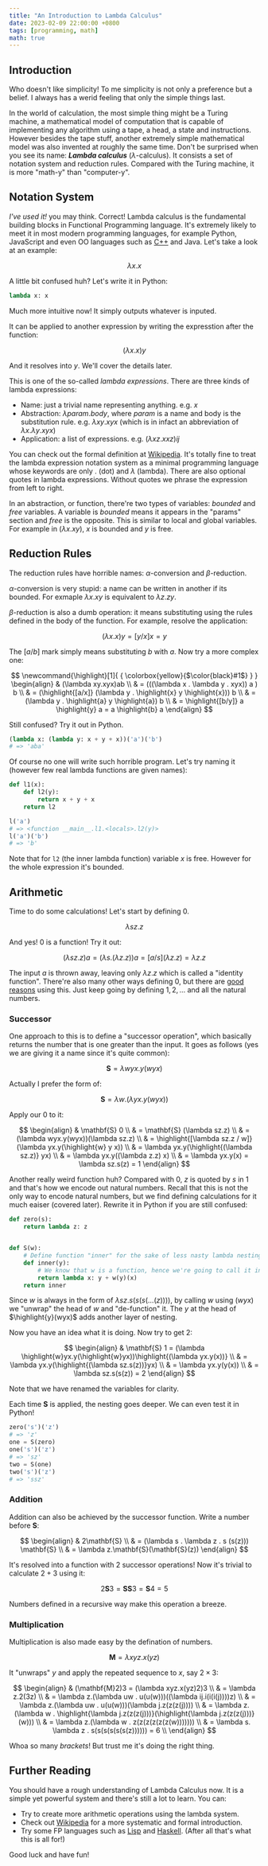 ```yaml
---
title: "An Introduction to Lambda Calculus"
date: 2023-02-09 22:00:00 +0800
tags: [programming, math]
math: true
---
```


## Introduction

Who doesn't like simplicity! To me simplicity is not only a preference but a belief. I always has a werid feeling that only the simple things last.

In the world of calculation, the most simple thing might be a Turing machine, a mathematical model of computation that is capable of implementing any algorithm using a tape, a head, a state and instructions. However besides the tape stuff, another extremely simple mathematical model was also invented at roughly the same time. Don't be surprised when you see its name: ***Lambda calculus*** ($\lambda$-calculus). It consists a set of notation system and reduction rules. Compared with the Turing machine, it is more "math-y" than "computer-y".

## Notation System

*I've used it!* you may think. Correct! Lambda calculus is the fundamental building blocks in Functional Programming language. It's extremely likely to meet it in most modern programming languages, for example Python, JavaScript and even OO languages such as [C++](https://stackoverflow.com/questions/48210733/link-between-lambda-calculus-and-lambda-expressions-in-c) and Java. Let's take a look at an example:

$$
\lambda x . x
$$

A little bit confused huh? Let's write it in Python:

```python
lambda x: x
```

Much more intuitive now! It simply outputs whatever is inputed.

It can be applied to another expression by writing the expresstion after the function:

$$
(\lambda x.x) y
$$

And it resolves into $y$. We'll cover the details later.

This is one of the so-called *lambda expressions*. There are three kinds of lambda expressions:

- Name: just a trivial name representing anything. e.g. $x$
- Abstraction: $\lambda param . body$, where $param$ is a name and body is the substitution rule. e.g. $\lambda xy.xyx$ (which is in infact an abbreviation of $\lambda x.\lambda y.xyx$)
- Application: a list of expressions. e.g. $(\lambda xz.xxz)ij$

You can check out the formal definition at [Wikipedia](https://en.wikipedia.org/wiki/Lambda_calculus#Formal_definition). It's totally fine to treat the lambda expression notation system as a minimal programming language whose keywords are only $.$ (dot) and $\lambda$ (lambda). There are also optional quotes in lambda expressions. Without quotes we phrase the expression from left to right.

In an abstraction, or function, there're two types of variables: *bounded* and *free* variables. A variable is *bounded* means it appears in the "params" section and *free* is the opposite. This is similar to local and global variables. For example in $(\lambda x.xy)$, $x$ is bounded and $y$ is free.

## Reduction Rules

The reduction rules have horrible names: $\alpha$-conversion and $\beta$-reduction.

$\alpha$-conversion is very stupid: a name can be written in another if its bounded. For exmaple $\lambda x.xy$ is equivalent to $\lambda z.zy$.

$\beta$-reduction is also a dumb operation: it means substituting using the rules defined in the body of the function. For example, resolve the application:

$$
(\lambda x.x) y = [y/x] x = y
$$

The $[a/b]$ mark simply means substituting $b$ with $a$. Now try a more complex one:

$$
\newcommand{\highlight}[1]{ { \colorbox{yellow}{$\color{black}#1$} } }
\begin{align}
& (\lambda xy.xyx)ab \\
& = (((\lambda x . \lambda y . xyx)) a ) b \\
& = (\highlight{[a/x]} (\lambda y . \highlight{x} y \highlight{x})) b \\
& = (\lambda y . \highlight{a} y \highlight{a}) b \\
& = \highlight{[b/y]} a \highlight{y} a = a \highlight{b} a
\end{align}
$$

Still confused? Try it out in Python.

```python
(lambda x: (lambda y: x + y + x))('a')('b')
# => 'aba'
```

Of course no one will write such horrible program. Let's try naming it (however few real lambda functions are given names):

```python
def l1(x):
    def l2(y):
        return x + y + x
    return l2

l('a')
# => <function __main__.l1.<locals>.l2(y)>
l('a')('b')
# => 'b'
```

Note that for `l2` (the inner lambda function) variable $x$ is free. However for the whole expression it's bounded.

## Arithmetic

Time to do some calculations! Let's start by defining $0$.

$$
\lambda sz.z
$$

And yes! $0$ is a function! Try it out:

$$
(\lambda sz.z) a = (\lambda s . (\lambda z.z)) a = [a/s](\lambda z.z) = \lambda z.z
$$

The input $a$ is thrown away, leaving only $\lambda z.z$ which is called a "identity function". There're also many other ways defining $0$, but there are [good reasons](https://stackoverflow.com/a/1485145/10811334) using this. Just keep going by defining $1, 2, ...$ and all the natural numbers.

### Successor

One approach to this is to define a "successor operation", which basically returns the number that is one greater than the input. It goes as follows (yes we are giving it a name since it's quite common):

$$
\mathbf{S} = \lambda wyx.y(wyx)
$$

Actually I prefer the form of:

$$
\mathbf{S} = \lambda w . (\lambda yx.y(wyx))
$$

Apply our $0$ to it:

$$
\begin{align}
& \mathbf{S} 0 \\
& = \mathbf{S} (\lambda sz.z) \\
& = (\lambda wyx.y(wyx))(\lambda sz.z) \\
& = \highlight{[\lambda sz.z / w]} (\lambda yx.y(\highlight{w} y x)) \\
& = \lambda yx.y(\highlight{(\lambda sz.z)} yx) \\
& = \lambda yx.y((\lambda z.z) x) \\
& = \lambda yx.y(x) = \lambda sz.s(z) = 1
\end{align}
$$

Another really weird function huh? Compared with $0$, $z$ is quoted by $s$ in $1$ and that's how we encode out natural numbers. Recall that this is not the only way to encode natural numbers, but we find defining calculations for it much eaiser (covered later). Rewrite it in Python if you are still confused:

```python
def zero(s):
    return lambda z: z


def S(w):
    # Define function "inner" for the sake of less nasty lambda nesting.
    def inner(y):
        # We know that w is a function, hence we're going to call it instead of join (+) it.
        return lambda x: y + w(y)(x)
    return inner
```

Since $w$ is always in the form of $\lambda sz.s(s(s( ... (z))))$, by calling $w$ using $(wyx)$ we "unwrap" the head of $w$ and "de-function" it. The $y$ at the head of $\highlight{y}(wyx)$ adds another layer of nesting.

Now you have an idea what it is doing. Now try to get $2$:

$$
\begin{align}
& \mathbf{S} 1 = (\lambda \highlight{w}yx.y(\highlight{w}yx))\highlight{(\lambda yx.y(x))} \\
& = \lambda yx.y(\highlight{(\lambda sz.s(z))}yx) \\
& = \lambda yx.y(y(x)) \\
& = \lambda sz.s(s(z)) = 2
\end{align}
$$

Note that we have renamed the variables for clarity.

Each time $\mathbf{S}$ is applied, the nesting goes deeper. We can even test it in Python!

```python
zero('s')('z')
# => 'z'
one = S(zero)
one('s')('z')
# => 'sz'
two = S(one)
two('s')('z')
# => 'ssz'
```

### Addition

Addition can also be achieved by the successor function. Write a number before $\mathbf{S}$:

$$
\begin{align}
& 2\mathbf{S} \\
& = (\lambda s . \lambda z . s (s(z))) \mathbf{S} \\
& = \lambda z.\mathbf{S}(\mathbf{S}(z))
\end{align}
$$

It's resolved into a function with $2$ successor operations! Now it's trivial to calculate $2+3$ using it:

$$
2\mathbf{S}3 = \mathbf{S}\mathbf{S}3 = \mathbf{S}4 = 5
$$

Numbers defined in a recursive way make this operation a breeze.

### Multiplication

Multiplication is also made easy by the defination of numbers.

$$
\mathbf{M} = \lambda xyz.x(yz)
$$

It "unwraps" $y$ and apply the repeated sequence to $x$, say $2 \times 3$:

$$
\begin{align}
& (\mathbf{M}2)3 = (\lambda xyz.x(yz)2)3 \\
& = \lambda z.2(3z) \\
& = \lambda z.(\lambda uw . u(u(w)))((\lambda ij.i(i(i(j))))z) \\
& = \lambda z.(\lambda uw . u(u(w)))(\lambda j.z(z(z(j)))) \\
& = \lambda z.(\lambda w . \highlight{\lambda j.z(z(z(j)))}(\highlight{\lambda j.z(z(z(j)))}(w))) \\
& = \lambda z.(\lambda w . z(z(z(z(z(z(w))))))) \\
& = \lambda s. \lambda z . s(s(s(s(s(s(z)))))) = 6 \\
\end{align}
$$

Whoa so many *brackets*! But trust me it's doing the right thing.

## Further Reading

You should have a rough understanding of Lambda Calculus now. It is a simple yet powerful system and there's still a lot to learn. You can:

- Try to create more arithmetic operations using the lambda system.
- Check out [Wikipedia](https://en.wikipedia.org/wiki/Lambda_calculus) for a more systematic and formal introduction.
- Try some FP languages such as [Lisp](https://lisp-lang.org/) and [Haskell](https://www.haskell.org/). (After all that's what this is all for!)

Good luck and have fun!
